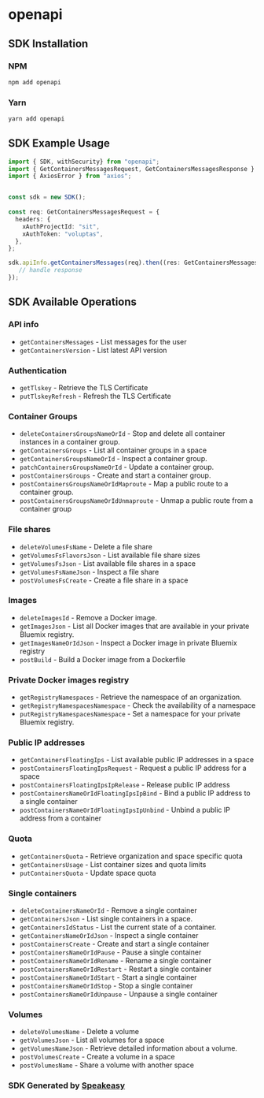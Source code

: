 # openapi

<!-- Start SDK Installation -->
## SDK Installation

### NPM

```bash
npm add openapi
```

### Yarn

```bash
yarn add openapi
```
<!-- End SDK Installation -->

## SDK Example Usage
<!-- Start SDK Example Usage -->
```typescript
import { SDK, withSecurity} from "openapi";
import { GetContainersMessagesRequest, GetContainersMessagesResponse } from "openapi/src/sdk/models/operations";
import { AxiosError } from "axios";


const sdk = new SDK();
    
const req: GetContainersMessagesRequest = {
  headers: {
    xAuthProjectId: "sit",
    xAuthToken: "voluptas",
  },
};

sdk.apiInfo.getContainersMessages(req).then((res: GetContainersMessagesResponse | AxiosError) => {
   // handle response
});
```
<!-- End SDK Example Usage -->

<!-- Start SDK Available Operations -->
## SDK Available Operations

### API info

* `getContainersMessages` - List messages for the user
* `getContainersVersion` - List latest API version

### Authentication

* `getTlskey` - Retrieve the TLS Certificate
* `putTlskeyRefresh` - Refresh the TLS Certificate

### Container Groups

* `deleteContainersGroupsNameOrId` - Stop and delete all container instances in a container group.
* `getContainersGroups` - List all container groups in a space
* `getContainersGroupsNameOrId` - Inspect a container group.
* `patchContainersGroupsNameOrId` - Update a container group.
* `postContainersGroups` - Create and start a container group.
* `postContainersGroupsNameOrIdMaproute` - Map a public route to a container group.
* `postContainersGroupsNameOrIdUnmaproute` - Unmap a public route from a container group

### File shares

* `deleteVolumesFsName` - Delete a file share
* `getVolumesFsFlavorsJson` - List available file share sizes
* `getVolumesFsJson` - List available file shares in a space
* `getVolumesFsNameJson` - Inspect a file share
* `postVolumesFsCreate` - Create a file share in a space

### Images

* `deleteImagesId` - Remove a Docker image.
* `getImagesJson` - List all Docker images that are available in your private Bluemix registry.
* `getImagesNameOrIdJson` - Inspect a Docker image in private Bluemix registry
* `postBuild` - Build a Docker image from a Dockerfile

### Private Docker images registry

* `getRegistryNamespaces` - Retrieve the namespace of an organization.
* `getRegistryNamespacesNamespace` - Check the availability of a namespace
* `putRegistryNamespacesNamespace` - Set a namespace for your private Bluemix registry.

### Public IP addresses

* `getContainersFloatingIps` - List available public IP addresses in a space
* `postContainersFloatingIpsRequest` - Request a public IP address for a space
* `postContainersFloatingIpsIpRelease` - Release public IP address
* `postContainersNameOrIdFloatingIpsIpBind` - Bind a public IP address to a single container
* `postContainersNameOrIdFloatingIpsIpUnbind` - Unbind a public IP address from a container

### Quota

* `getContainersQuota` - Retrieve organization and space specific quota
* `getContainersUsage` - List container sizes and quota limits
* `putContainersQuota` - Update space quota

### Single containers

* `deleteContainersNameOrId` - Remove a single container
* `getContainersJson` - List single containers in a space.
* `getContainersIdStatus` - List the current state of a container.
* `getContainersNameOrIdJson` - Inspect a single container
* `postContainersCreate` - Create and start a single container
* `postContainersNameOrIdPause` - Pause a single container
* `postContainersNameOrIdRename` - Rename a single container
* `postContainersNameOrIdRestart` - Restart a single container
* `postContainersNameOrIdStart` - Start a single container
* `postContainersNameOrIdStop` - Stop a single container
* `postContainersNameOrIdUnpause` - Unpause a single container

### Volumes

* `deleteVolumesName` - Delete a volume
* `getVolumesJson` - List all volumes for a space
* `getVolumesNameJson` - Retrieve detailed information about a volume. 
* `postVolumesCreate` - Create a volume in a space
* `postVolumesName` - Share a volume with another space

<!-- End SDK Available Operations -->

### SDK Generated by [Speakeasy](https://docs.speakeasyapi.dev/docs/using-speakeasy/client-sdks)

